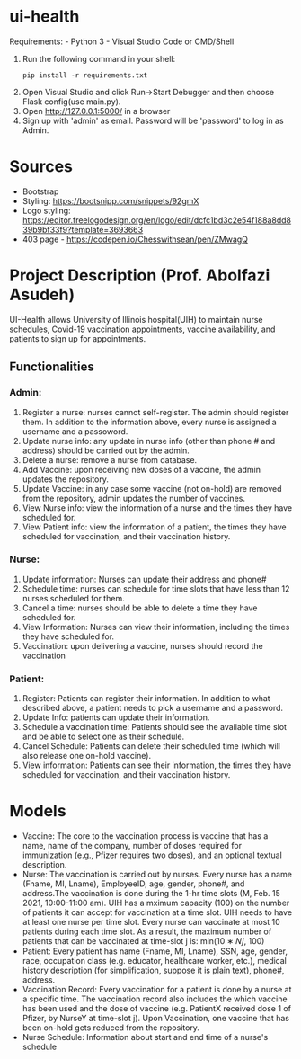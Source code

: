# ui-health
Requirements:
    - Python 3
    - Visual Studio Code or CMD/Shell
   
1. Run the following command in your shell:
    ```Shell
    pip install -r requirements.txt
    ```
2. Open Visual Studio and click Run->Start Debugger and then choose Flask config(use main.py).
3. Open http://127.0.0.1:5000/ in a browser
4. Sign up with 'admin' as email. Password will be 'password' to log in as Admin.

# Sources
- Bootstrap 
- Styling: https://bootsnipp.com/snippets/92gmX
- Logo styling: https://editor.freelogodesign.org/en/logo/edit/dcfc1bd3c2e54f188a8dd839b9bf33f9?template=3693663
- 403 page - https://codepen.io/Chesswithsean/pen/ZMwagQ

# Project Description (Prof. Abolfazi Asudeh)
UI-Health allows University of Illinois hospital(UIH) to maintain nurse schedules, Covid-19 vaccination appointments, vaccine availability, and patients to sign up for appointments.

## Functionalities 
### Admin:
1. Register a nurse: nurses cannot self-register. The admin should register them. In addition to the information above, every nurse is assigned a username and a passoword.
2. Update nurse info: any update in nurse info (other than phone # and address) should be carried out by the admin.
3. Delete a nurse: remove a nurse from database.
4. Add Vaccine: upon receiving new doses of a vaccine, the admin updates the repository.
5. Update Vaccine: in any case some vaccine (not on-hold) are removed from the repository, admin updates the number of vaccines.
6. View Nurse info: view the information of a nurse and the times they have scheduled for.
7. View Patient info: view the information of a patient, the times they have scheduled for vaccination, and their vaccination history.

### Nurse:
1. Update information: Nurses can update their address and phone#
2. Schedule time: nurses can schedule for time slots that have less than 12 nurses scheduled for them.
3. Cancel a time: nurses should be able to delete a time they have scheduled for.
4. View Information: Nurses can view their information, including the times they have scheduled for.
5. Vaccination: upon delivering a vaccine, nurses should record the vaccination

### Patient:
1. Register: Patients can register their information. In addition to what described above, a patient needs to pick a username and a password.
2. Update Info: patients can update their information.
3. Schedule a vaccination time: Patients should see the available time slot and be able to select one as their schedule.
4. Cancel Schedule: Patients can delete their scheduled time (which will also release one on-hold vaccine).
5. View information: Patients can see their information, the times they have scheduled for vaccination, and their vaccination history.

# Models
- Vaccine: The core to the vaccination process is vaccine that has a name, name of the company, number of doses required for immunization (e.g., Pfizer requires two doses), and an optional textual description.
- Nurse: The vaccination is carried out by nurses. Every nurse has a name (Fname, MI, Lname), EmployeeID, age, gender, phone#, and address.The vaccination is done during the 1-hr time slots (M, Feb. 15 2021, 10:00-11:00 am). UIH has a mximum capacity (100) on the number of patients it can accept for vaccination at a time slot. UIH needs to have at least one nurse per time slot. Every nurse can vaccinate at most 10 patients during each time slot. As a result, the maximum number of patients that can be vaccinated at time-slot j is:  min⁡(10 ∗ 𝑁𝑗, 100)
- Patient: Every patient has name (Fname, MI, Lname), SSN, age, gender, race, occupation class (e.g. educator, healthcare worker, etc.), medical history description (for simplification, suppose it is plain text), phone#, address.
- Vaccination Record: Every vaccination for a patient is done by a nurse at a specific time. The vaccination record also includes the which vaccine has been used and the dose of vaccine (e.g. PatientX received dose 1 of Pfizer, by NurseY at time-slot j). Upon Vaccination, one vaccine that has been on-hold gets reduced from the repository.
- Nurse Schedule: Information about start and end time of a nurse's schedule
